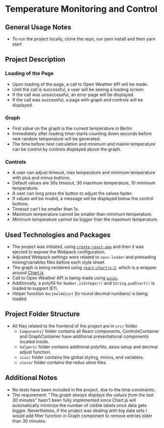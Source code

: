 # Temperature Monitoring and Control

## General Usage Notes
- To run the project locally, clone the repo, run yarn install and then yarn start


## Project Description

### Loading of the Page
- Upon loading of the page, a call to Open Weather API will be made.
- Until the call is successful, a user will be seeing a loading screen.
- If the call was unsuccessful, an error page will be displayed.
- If the call was successful, a page with graph and controls will be displayed.

### Graph
- First value on the graph is the current temperature in Berlin.
- Immediately after loading timer starts counting down seconds before new random temperature will be generated.
- The time before next calculation and minimum and maxim temperature can be control by controls displayed above the graph.

### Controls
- A user can adjust timeout, max temperature and minimum temperature with plus and minus buttons.
- Default values are 30s timeout, 30 maximum temperature, 10 minimum temperature.
- A user can long press the button to adjust the values faster.
- If values will be invalid, a message will be displayed below the control buttons.
- Timeout can't be smaller than 1s.
- Maximum temperature cannot be smaller than minimum temperature.
- Minimum temperature cannot be bigger than the maximum temperature.

## Used Technologies and Packages
- The project was initiated, using [`create-react-app`](https://github.com/facebook/create-react-app) and then it was ejected to expose the Webpack configuration.
- Adjusted Webpack settings were related to `sass-loader` and preloading mixing/variables files before each style sheet.
- The graph is being rendered using [`react-chartjs-2`](https://github.com/jerairrest/react-chartjs-2), which is a wrapper around [Chart.js](http://www.chartjs.org/).
- Call to Open Weather API is being made using [`axios`](https://github.com/axios/axios).
- Additionally, a polyfill for `Number.isInteger()` and `String.padStart()` is loaded to support IE11.
- Helper function `decimalAdjust` (to round decimal numbers) is being loaded.

## Project Folder Structure
- All files related to the frontend of the project are in `src/` folder.
  - `Components/` folder contains all React components, ControlsContainer and GraphContainer have additional presentational components located inside.
  - `helpers/` folder contains additional polyfills, axios setup and decimal adjust function.
  - `scss/` folder contains the global styling, mixins, and variables.
  - `store/` folder contains the redux store files.

## Additional Notes
- No tests have been included in the project, due to the time constraints.
- The requirement: "*The graph always displays the values from the last 30 minutes*" hasn't been fully implemented since Chart.js will automatically minimize the number of visible labels once data gets bigger. Nevertheless, if the project was dealing with big data sets I would add filter function in Graph component to remove entries older than 30 minutes.
